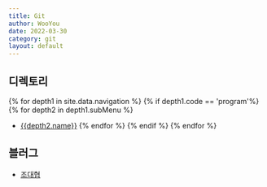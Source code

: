 ```yaml
---
title: Git
author: WooYou
date: 2022-03-30
category: git
layout: default
---
```

디렉토리
------
{% for depth1 in site.data.navigation %}
{% if depth1.code == 'program'%}
{% for depth2 in depth1.subMenu %}
* [{{depth2.name}}]({{depth2.link}})
{% endfor %}
{% endif %} 
{% endfor %}  


블러그
---------
* [조대협][id]

[id]: https://bcho.tistory.com/ "조대협"
